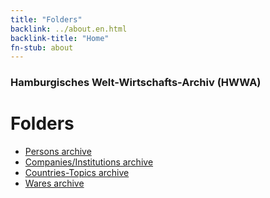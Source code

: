 ```yaml
---
title: "Folders"
backlink: ../about.en.html
backlink-title: "Home"
fn-stub: about
---
```


### Hamburgisches Welt-Wirtschafts-Archiv (HWWA)
# Folders

* [Persons archive](pe/about.en.html)
* [Companies/Institutions archive](co/about.en.html)
* [Countries-Topics archive](sh/about.en.html)
* [Wares archive](wa/about.en.html)
